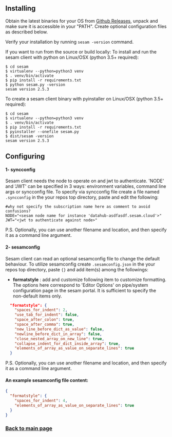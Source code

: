 ## Installing

Obtain the latest binaries for your OS from [Github Releases](https://github.com/sesam-community/sesam-py/releases/), unpack and make sure it is accessible in your "PATH". Create optional configuration files as described below.

Verify your installation by running `sesam -version` command.

If you want to run from the source or build locally:
To install and run the sesam client with python on Linux/OSX (python 3.5+ required):
```
$ cd sesam
$ virtualenv --python=python3 venv
$ . venv/bin/activate
$ pip install -r requirements.txt
$ python sesam.py -version
sesam version 2.5.3
```


To create a sesam client binary with pyinstaller on Linux/OSX (python 3.5+ required):
```
$ cd sesam
$ virtualenv --python=python3 venv
$ . venv/bin/activate
$ pip install -r requirements.txt
$ pyinstaller --onefile sesam.py
$ dist/sesam -version
sesam version 2.5.3
```

## Configuring

#### 1- syncconfig
Sesam client needs the node to operate on and jwt to authenticate. 'NODE' and 'JWT' can be specified in 3 ways: environment variables, command line args or syncconfig file.
To specify via syncconfig file create a file named `.syncconfig` in the your repos top directory, paste and edit the following:
```
#why not specify the subscription name here as comment to avoid confusions?
NODE="<sesam node name for instance 'datahub-asdfasdf.sesam.cloud'>"
JWT="<jwt to authenticate against node>"
```

P.S. Optionally, you can use another filename and location, and then specify it as a command line argument.

#### 2- sesamconfig

Sesam client can read an optional sesamconfig file to change the default behaviour. To utilize sesamconfig create `.sesamconfig.json` in the your repos top directory, paste `{}` and add item(s) among the followings:

* **formatstyle** : add and customize following item to customize formatting. The options here correspond to 'Editor Options' on pipe/system configuration page in the sesam portal. It is sufficient to specify the non-default items only.
```json
  "formatstyle": {
    "spaces_for_indent": 2,
    "use_tab_for_indent": false,
    "space_after_colon": true,
    "space_after_comma": true,
    "new_line_before_dict_as_value": false,
    "newline_before_dict_in_array": false,
    "close_nested_array_on_new_line": true,
    "collapse_indent_for_dict_inside_array": true,
    "elements_of_array_as_value_on_separate_lines": true
  }
```
P.S. Optionally, you can use another filename and location, and then specify it as a command line argument.


#### An example sesamconfig file content:
```json
{
  "formatstyle": {
    "spaces_for_indent": 4,
    "elements_of_array_as_value_on_separate_lines": true
  }
}
```

### [Back to main page](./readme.md)